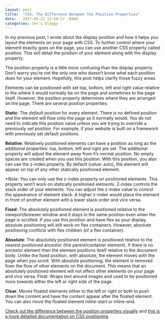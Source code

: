 ```yaml
---
layout: post
title:  "CSS: The Difference Between the Position Properties"
date:   2017-05-22 11:50:27 -0400
categories: Jen's bloggy
---
```


In my previous post, I wrote about the display position and how it helps you layout the elements on your page with CSS. To further control where your element exactly goes on the page, you can use another CSS property called position. This will detail the position of your element along with the display property.

The position property is a little more confusing than the display property. Don’t worry you’re not the only one who doesn’t know what each position does for your element. Hopefully, this post helps clarify those fuzzy areas.

Elements can be positioned with set top, bottom, left and right value relative to the where it would normally be on the page and sometimes to the page itself. However, the position property determines where they are arranged on the page. There are several position properties:

**Static**: The _default_ position for every element. There is no defined position and the element will flow onto the page as it normally would. You do not need to indicate this position value unless you are trying to override a previously set position. For example, if your website is built on a framework with previously set default positions.

**Relative**: Relatively positioned elements can have a position as long as the additional properties: top, bottom, left and right are set. The additional property will adjust the element away from it’s normal position. No empty spaces are created when you use this position. With this position, you also can use the z-index property. By default (value: auto), the element will appear on top of any other statically positioned element.

_*Note_: You can only use the z-index property on positioned elements. This property won’t work on statically positioned elements. Z-index controls the stack order of your elements. You can adjust the z-index value to control the appearance of element stack. A higher z-index would place the element in front of another element with a lower stack order and vice versa.

**Fixed**: The absolutely positioned element is positioned relative to the viewport/browser window and it stays in the same position even when the page is scrolled. If you use this position and have flex as your display, absolute positioning will still work on flex containers. However, absolute positioning conflicts with flex children (of a flex container).

**Absolute**: The absolutely positioned element is positioned relative to the nearest positioned ancestor (the parent/container element). If there is no ancestor element then the element positions itself relative to the document body. Unlike the fixed position, with absolute, the element moves with the page when you scroll. With absolute positioning, the element is removed from the flow of other elements on the document. This means that an absolutely positioned element will not affect other elements on your page and vice versa.
Float: Wraps text around images and used to be positioned more towards either the left or right side of the page.

**Clear**: Moves floated elements either to the left or right or both to push down the content and have the content appear after the floated element. You can also move the floated element inline-start or inline-end.

[Check out the difference between the position properties visually](http://www.barelyfitz.com/screencast/html-training/css/positioning/) and [this is a more detailed documentation on CSS positioning](https://developer.mozilla.org/en-US/docs/Web/CSS/CSS_Positioning).
